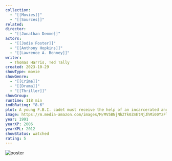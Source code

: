 ```yaml
---
collection:
  - "[[Movies]]"
  - "[[Sources]]"
related: 
director:
  - "[[Jonathan Demme]]"
actors:
  - "[[Jodie Foster]]"
  - "[[Anthony Hopkins]]"
  - "[[Lawrence A. Bonney]]"
writer:
  - Thomas Harris, Ted Tally
created: 2023-10-29
showType: movie
showGenre:
  - "[[Crime]]"
  - "[[Drama]]"
  - "[[Thriller]]"
showGroup: 
runtime: 118 min
imdbRating: "8.6"
plot: A young F.B.I. cadet must receive the help of an incarcerated and manipulative cannibal killer to help catch another serial killer, a madman who skins his victims.
image: https://m.media-amazon.com/images/M/MV5BNjNhZTk0ZmEtNjJhMi00YzFlLWE1MmEtYzM1M2ZmMGMwMTU4XkEyXkFqcGdeQXVyNjU0OTQ0OTY@._V1_SX300.jpg
year: 1991
yearXP: 2006
yearXPL: 2012
showStatus: watched
rating: 5
---
```

![poster](https://m.media-amazon.com/images/M/MV5BNjNhZTk0ZmEtNjJhMi00YzFlLWE1MmEtYzM1M2ZmMGMwMTU4XkEyXkFqcGdeQXVyNjU0OTQ0OTY@._V1_SX300.jpg)

